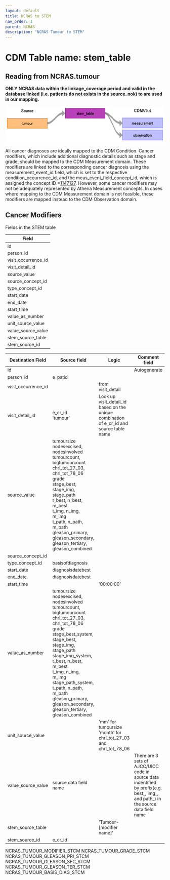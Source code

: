 ```yaml
---
layout: default
title: NCRAS to STEM 
nav_order: 1
parent: NCRAS
description: "NCRAS Tumour to STEM"
---
```


# CDM Table name: stem_table

## Reading from NCRAS.tumour
**ONLY NCRAS data within the linkage_coverage period and valid in the database linked (i.e. patients do not exists in the source_nok) to are used in our mapping.**

![](images/tumour_modifier_to_STEM.png)

All cancer diagnoses are ideally mapped to the CDM Condition. Cancer modifiers, which include additional diagnostic details such as stage and grade, should be mapped to the CDM Measurement domain. 
These modifiers are linked to the corresponding cancer diagnosis using the measurement_event_id field, which is set to the respective condition_occurrence_id, and the meas_event_field_concept_id, which is assigned the concept ID =[1147127](https://athena.ohdsi.org/search-terms/terms/1147127).
However, some cancer modifiers may not be adequately represented by Athena Measurement concepts. In cases where mapping to the CDM Measurement domain is not feasible, these modifiers are mapped instead to the CDM Observation domain. 

## Cancer Modifiers

Fields in the STEM table

| Field		          |
| --- 				  |
| id				  |
| person_id           | 
| visit_occurrence_id | 
| visit_detail_id     | 
| source_value        | 
| source_concept_id   | 
| type_concept_id     | 
| start_date          | 
| end_date            | 
| start_time          | 
| value_as_number     | 
| unit_source_value   | 
| value_source_value  | 
| stem_source_table   | 
| stem_source_id      | 


| Destination Field | Source field | Logic | Comment field |
| --- | --- | --- | --- |
| id |  | | Autogenerate |
| person_id | e_patid | | |
| visit_occurrence_id | | from visit_detail | |
| visit_detail_id | e_cr_id<br>'tumour' | Look up visit_detail_id based on the unique combination of e_cr_id and source table name | |
| source_value | tumoursize<br>nodesexcised, nodesinvolved<br>tumourcount, bigtumourcount<br>chrl_tot_27_03, chrl_tot_78_06<br>grade<br>stage_best, stage_img, stage_path<br>t_best, n_best, m_best<br>t_img, n_img, m_img<br>t_path, n_path, m_path<br>gleason_primary, gleason_secondary, gleason_tertiary, gleason_combined | | |
| source_concept_id | | | |
| type_concept_id | basisofdiagnosis | | |
| start_date | diagnosisdatebest | | |
| end_date | diagnosisdatebest | | |
| start_time | | '00:00:00' | |
| value_as_number     | tumoursize<br>nodesexcised, nodesinvolved<br>tumourcount, bigtumourcount<br>chrl_tot_27_03, chrl_tot_78_06<br>grade<br>stage_best_system, stage_best, stage_img, stage_path<br>stage_img_system, t_best, n_best, m_best<br>t_img, n_img, m_img<br>stage_path_system, t_path, n_path, m_path<br>gleason_primary, gleason_secondary, gleason_tertiary, gleason_combined | | | 
| unit_source_value   | | 'mm' for tumoursize<br>'month' for chrl_tot_27_03 and chrl_tot_78_06 | | 
| value_source_value  | source data field name | | There are 3 sets of AJCC/UICC code in source data indentified by prefix(e.g. best_, img_, and path_) in the source data field name  | 
| stem_source_table   | | 'Tumour-[modifier name]'  | | 
| stem_source_id      | e_cr_id | | | 



NCRAS_TUMOUR_MODIFIER_STCM
NCRAS_TUMOUR_GRADE_STCM
NCRAS_TUMOUR_GLEASON_PRI_STCM
NCRAS_TUMOUR_GLEASON_SEC_STCM
NCRAS_TUMOUR_GLEASON_TER_STCM
NCRAS_TUMOUR_BASIS_DIAG_STCM

